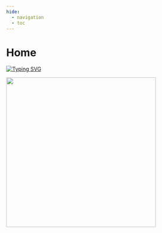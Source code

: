 ```yaml
---
hide:
  - navigation
  - toc
---  
```



# Home




[![Typing SVG](https://readme-typing-svg.herokuapp.com?font=Roboto&weight=1000&color=C0C0C0&width=435&height=80&lines=dsjaksodsjidnbjshapwiljskianvnjamzxjlai;whufyagjakslajdihfbvijajdsijakslaihgusa;hjshgioawoqivnajksajjfjgikslfaskdphfbvij;ajdsijakslaihgusahjshgiqlfjalskansajdqoljfskalaksjlf&font=Fira%20Code&)](https://git.io/typing-svg)

<img src="https://media.tenor.com/4e75Fh97wlAAAAAj/emotiguy-bola-amarilla.gif" width="400">